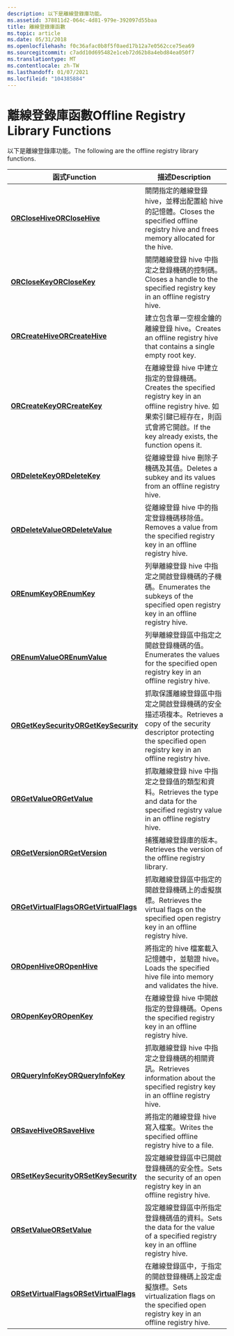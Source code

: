 ```yaml
---
description: 以下是離線登錄庫功能。
ms.assetid: 378811d2-064c-4d81-979e-392097d55baa
title: 離線登錄庫函數
ms.topic: article
ms.date: 05/31/2018
ms.openlocfilehash: f0c36afac0b8f5f0aed17b12a7e0562cce75ea69
ms.sourcegitcommit: c7add10d695482e1ceb72d62b8a4ebd84ea050f7
ms.translationtype: MT
ms.contentlocale: zh-TW
ms.lasthandoff: 01/07/2021
ms.locfileid: "104385884"
---
```

# <a name="offline-registry-library-functions"></a><span data-ttu-id="95690-103">離線登錄庫函數</span><span class="sxs-lookup"><span data-stu-id="95690-103">Offline Registry Library Functions</span></span>

<span data-ttu-id="95690-104">以下是離線登錄庫功能。</span><span class="sxs-lookup"><span data-stu-id="95690-104">The following are the offline registry library functions.</span></span>



| <span data-ttu-id="95690-105">函式</span><span class="sxs-lookup"><span data-stu-id="95690-105">Function</span></span>                                       | <span data-ttu-id="95690-106">描述</span><span class="sxs-lookup"><span data-stu-id="95690-106">Description</span></span>                                                                                                         |
|------------------------------------------------|---------------------------------------------------------------------------------------------------------------------|
| [<span data-ttu-id="95690-107">**ORCloseHive**</span><span class="sxs-lookup"><span data-stu-id="95690-107">**ORCloseHive**</span></span>](orclosehive.md)             | <span data-ttu-id="95690-108">關閉指定的離線登錄 hive，並釋出配置給 hive 的記憶體。</span><span class="sxs-lookup"><span data-stu-id="95690-108">Closes the specified offline registry hive and frees memory allocated for the hive.</span></span>                                 |
| [<span data-ttu-id="95690-109">**ORCloseKey**</span><span class="sxs-lookup"><span data-stu-id="95690-109">**ORCloseKey**</span></span>](orclosekey.md)               | <span data-ttu-id="95690-110">關閉離線登錄 hive 中指定之登錄機碼的控制碼。</span><span class="sxs-lookup"><span data-stu-id="95690-110">Closes a handle to the specified registry key in an offline registry hive.</span></span>                                          |
| [<span data-ttu-id="95690-111">**ORCreateHive**</span><span class="sxs-lookup"><span data-stu-id="95690-111">**ORCreateHive**</span></span>](orcreatehive.md)           | <span data-ttu-id="95690-112">建立包含單一空根金鑰的離線登錄 hive。</span><span class="sxs-lookup"><span data-stu-id="95690-112">Creates an offline registry hive that contains a single empty root key.</span></span>                                             |
| [<span data-ttu-id="95690-113">**ORCreateKey**</span><span class="sxs-lookup"><span data-stu-id="95690-113">**ORCreateKey**</span></span>](orcreatekey.md)             | <span data-ttu-id="95690-114">在離線登錄 hive 中建立指定的登錄機碼。</span><span class="sxs-lookup"><span data-stu-id="95690-114">Creates the specified registry key in an offline registry hive.</span></span> <span data-ttu-id="95690-115">如果索引鍵已經存在，則函式會將它開啟。</span><span class="sxs-lookup"><span data-stu-id="95690-115">If the key already exists, the function opens it.</span></span>   |
| [<span data-ttu-id="95690-116">**ORDeleteKey**</span><span class="sxs-lookup"><span data-stu-id="95690-116">**ORDeleteKey**</span></span>](ordeletekey.md)             | <span data-ttu-id="95690-117">從離線登錄 hive 刪除子機碼及其值。</span><span class="sxs-lookup"><span data-stu-id="95690-117">Deletes a subkey and its values from an offline registry hive.</span></span>                                                      |
| [<span data-ttu-id="95690-118">**ORDeleteValue**</span><span class="sxs-lookup"><span data-stu-id="95690-118">**ORDeleteValue**</span></span>](ordeletevalue.md)         | <span data-ttu-id="95690-119">從離線登錄 hive 中的指定登錄機碼移除值。</span><span class="sxs-lookup"><span data-stu-id="95690-119">Removes a value from the specified registry key in an offline registry hive.</span></span>                                        |
| [<span data-ttu-id="95690-120">**OREnumKey**</span><span class="sxs-lookup"><span data-stu-id="95690-120">**OREnumKey**</span></span>](orenumkey.md)                 | <span data-ttu-id="95690-121">列舉離線登錄 hive 中指定之開啟登錄機碼的子機碼。</span><span class="sxs-lookup"><span data-stu-id="95690-121">Enumerates the subkeys of the specified open registry key in an offline registry hive.</span></span>                              |
| [<span data-ttu-id="95690-122">**OREnumValue**</span><span class="sxs-lookup"><span data-stu-id="95690-122">**OREnumValue**</span></span>](orenumvalue.md)             | <span data-ttu-id="95690-123">列舉離線登錄區中指定之開啟登錄機碼的值。</span><span class="sxs-lookup"><span data-stu-id="95690-123">Enumerates the values for the specified open registry key in an offline registry hive.</span></span>                              |
| [<span data-ttu-id="95690-124">**ORGetKeySecurity**</span><span class="sxs-lookup"><span data-stu-id="95690-124">**ORGetKeySecurity**</span></span>](orgetkeysecurity.md)   | <span data-ttu-id="95690-125">抓取保護離線登錄區中指定之開啟登錄機碼的安全描述項複本。</span><span class="sxs-lookup"><span data-stu-id="95690-125">Retrieves a copy of the security descriptor protecting the specified open registry key in an offline registry hive.</span></span> |
| [<span data-ttu-id="95690-126">**ORGetValue**</span><span class="sxs-lookup"><span data-stu-id="95690-126">**ORGetValue**</span></span>](orgetvalue.md)               | <span data-ttu-id="95690-127">抓取離線登錄 hive 中指定之登錄值的類型和資料。</span><span class="sxs-lookup"><span data-stu-id="95690-127">Retrieves the type and data for the specified registry value in an offline registry hive.</span></span>                           |
| [<span data-ttu-id="95690-128">**ORGetVersion**</span><span class="sxs-lookup"><span data-stu-id="95690-128">**ORGetVersion**</span></span>](orgetversion.md)           | <span data-ttu-id="95690-129">捕獲離線登錄庫的版本。</span><span class="sxs-lookup"><span data-stu-id="95690-129">Retrieves the version of the offline registry library.</span></span>                                                              |
| [<span data-ttu-id="95690-130">**ORGetVirtualFlags**</span><span class="sxs-lookup"><span data-stu-id="95690-130">**ORGetVirtualFlags**</span></span>](orgetvirtualflags.md) | <span data-ttu-id="95690-131">抓取離線登錄區中指定的開啟登錄機碼上的虛擬旗標。</span><span class="sxs-lookup"><span data-stu-id="95690-131">Retrieves the virtual flags on the specified open registry key in an offline registry hive.</span></span>                         |
| [<span data-ttu-id="95690-132">**OROpenHive**</span><span class="sxs-lookup"><span data-stu-id="95690-132">**OROpenHive**</span></span>](oropenhive.md)               | <span data-ttu-id="95690-133">將指定的 hive 檔案載入記憶體中，並驗證 hive。</span><span class="sxs-lookup"><span data-stu-id="95690-133">Loads the specified hive file into memory and validates the hive.</span></span>                                                   |
| [<span data-ttu-id="95690-134">**OROpenKey**</span><span class="sxs-lookup"><span data-stu-id="95690-134">**OROpenKey**</span></span>](oropenkey.md)                 | <span data-ttu-id="95690-135">在離線登錄 hive 中開啟指定的登錄機碼。</span><span class="sxs-lookup"><span data-stu-id="95690-135">Opens the specified registry key in an offline registry hive.</span></span>                                                       |
| [<span data-ttu-id="95690-136">**ORQueryInfoKey**</span><span class="sxs-lookup"><span data-stu-id="95690-136">**ORQueryInfoKey**</span></span>](orqueryinfokey.md)       | <span data-ttu-id="95690-137">抓取離線登錄 hive 中指定之登錄機碼的相關資訊。</span><span class="sxs-lookup"><span data-stu-id="95690-137">Retrieves information about the specified registry key in an offline registry hive.</span></span>                                 |
| [<span data-ttu-id="95690-138">**ORSaveHive**</span><span class="sxs-lookup"><span data-stu-id="95690-138">**ORSaveHive**</span></span>](orsavehive.md)               | <span data-ttu-id="95690-139">將指定的離線登錄 hive 寫入檔案。</span><span class="sxs-lookup"><span data-stu-id="95690-139">Writes the specified offline registry hive to a file.</span></span>                                                               |
| [<span data-ttu-id="95690-140">**ORSetKeySecurity**</span><span class="sxs-lookup"><span data-stu-id="95690-140">**ORSetKeySecurity**</span></span>](orsetkeysecurity.md)   | <span data-ttu-id="95690-141">設定離線登錄區中已開啟登錄機碼的安全性。</span><span class="sxs-lookup"><span data-stu-id="95690-141">Sets the security of an open registry key in an offline registry hive.</span></span>                                              |
| [<span data-ttu-id="95690-142">**ORSetValue**</span><span class="sxs-lookup"><span data-stu-id="95690-142">**ORSetValue**</span></span>](orsetvalue.md)               | <span data-ttu-id="95690-143">設定離線登錄區中所指定登錄機碼值的資料。</span><span class="sxs-lookup"><span data-stu-id="95690-143">Sets the data for the value of a specified registry key in an offline registry hive.</span></span>                                |
| [<span data-ttu-id="95690-144">**ORSetVirtualFlags**</span><span class="sxs-lookup"><span data-stu-id="95690-144">**ORSetVirtualFlags**</span></span>](orsetvirtualflags.md) | <span data-ttu-id="95690-145">在離線登錄區中，于指定的開啟登錄機碼上設定虛擬旗標。</span><span class="sxs-lookup"><span data-stu-id="95690-145">Sets virtualization flags on the specified open registry key in an offline registry hive.</span></span>                           |



 

 

 



